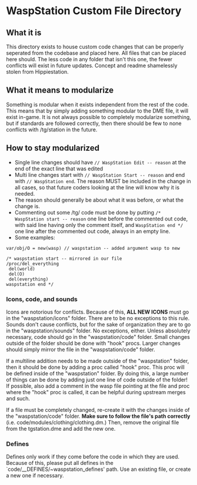 # WaspStation Custom File Directory

## What it is

This directory exists to house custom code changes that can be properly seperated from the codebase and placed here. All files that can be placed here should. The less code in any folder that isn't this one, the fewer conflicts will exist in future updates. Concept and readme shamelessly stolen from Hippiestation.

## What it means to modularize

Something is modular when it exists independent from the rest of the code. This means that by simply adding something modular to the DME file, it will exist in-game. It is not always possible to completely modularize something, but if standards are followed correctly, then there should be few to none conflicts with /tg/station in the future.

## How to stay modularized

- Single line changes should have `// WaspStation Edit -- reason` at the end of the exact line that was edited
- Multi line changes start with `// WaspStation Start -- reason` and end with `// WaspStation end`. The reason MUST be included in the change in all cases, so that future coders looking at the line will know why it is needed.
- The reason should generally be about what it was before, or what the change is.
- Commenting out some /tg/ code must be done by putting `/* WaspStation start -- reason` one line before the commented out code, with said line having only the comment itself, and `WaspStation end */` one line after the commented out code, always in an empty line.
- Some examples:

```dm
var/obj/O = new(wasp) // waspstation -- added argument wasp to new
```

```dm
/* waspstation start -- mirrored in our file
/proc/del_everything
 del(world)
 del(O)
 del(everything)
waspstation end */
```

### Icons, code, and sounds

Icons are notorious for conflicts. Because of this, **ALL NEW ICONS** must go in the "waspstation/icons" folder. There are to be no exceptions to this rule. Sounds don't cause conflicts, but for the sake of organization they are to go in the "waspstation/sounds" folder. No exceptions, either. Unless absolutely necessary, code should go in the "waspstation/code" folder. Small changes outside of the folder should be done with "hook" procs. Larger changes should simply mirror the file in the "waspstation/code" folder.

If a multiline addition needs to be made outside of the "waspstation" folder, then it should be done by adding a proc called "hook" proc. This proc will be defined inside of the "waspstation" folder. By doing this, a large number of things can be done by adding just one line of code outside of the folder! If possible, also add a comment in the wasp file pointing at the file and proc where the "hook" proc is called, it can be helpful during upstream merges and such.

If a file must be completely changed, re-create it with the changes inside of the "waspstation/code" folder. **Make sure to follow the file's path correctly** (i.e. code/modules/clothing/clothing.dm.) Then, remove the original file from the tgstation.dme and add the new one.

### Defines

Defines only work if they come before the code in which they are used. Because of this, please put all defines in the `code/__DEFINES/~waspstation_defines' path. Use an existing file, or create a new one if necessary.